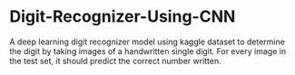 # Digit-Recognizer-Using-CNN
A deep learning digit recognizer model using kaggle dataset to determine the digit by taking images of a handwritten single digit. For every image in the test set, it should predict the correct number written.
